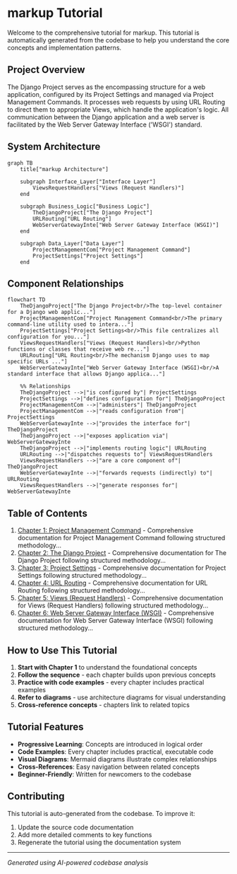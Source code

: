 # markup Tutorial

Welcome to the comprehensive tutorial for markup. This tutorial is automatically generated from the codebase to help you understand the core concepts and implementation patterns.

## Project Overview

The Django Project serves as the encompassing structure for a web application, configured by its Project Settings and managed via Project Management Commands. It processes web requests by using URL Routing to direct them to appropriate Views, which handle the application's logic. All communication between the Django application and a web server is facilitated by the Web Server Gateway Interface ('WSGI') standard.


## System Architecture

```mermaid
graph TB
    title["markup Architecture"]

    subgraph Interface_Layer["Interface Layer"]
        ViewsRequestHandlers["Views (Request Handlers)"]
    end

    subgraph Business_Logic["Business Logic"]
        TheDjangoProject["The Django Project"]
        URLRouting["URL Routing"]
        WebServerGatewayInte["Web Server Gateway Interface (WSGI)"]
    end

    subgraph Data_Layer["Data Layer"]
        ProjectManagementCom["Project Management Command"]
        ProjectSettings["Project Settings"]
    end

```

## Component Relationships

```mermaid
flowchart TD
    TheDjangoProject["The Django Project<br/>The top-level container for a Django web applic..."]
    ProjectManagementCom["Project Management Command<br/>The primary command-line utility used to intera..."]
    ProjectSettings["Project Settings<br/>This file centralizes all configuration for you..."]
    ViewsRequestHandlers["Views (Request Handlers)<br/>Python functions or classes that receive web re..."]
    URLRouting["URL Routing<br/>The mechanism Django uses to map specific URLs ..."]
    WebServerGatewayInte["Web Server Gateway Interface (WSGI)<br/>A standard interface that allows Django applica..."]

    %% Relationships
    TheDjangoProject -->|"is configured by"| ProjectSettings
    ProjectSettings -->|"defines configuration for"| TheDjangoProject
    ProjectManagementCom -->|"administers"| TheDjangoProject
    ProjectManagementCom -->|"reads configuration from"| ProjectSettings
    WebServerGatewayInte -->|"provides the interface for"| TheDjangoProject
    TheDjangoProject -->|"exposes application via"| WebServerGatewayInte
    TheDjangoProject -->|"implements routing logic"| URLRouting
    URLRouting -->|"dispatches requests to"| ViewsRequestHandlers
    ViewsRequestHandlers -->|"are a core component of"| TheDjangoProject
    WebServerGatewayInte -->|"forwards requests (indirectly) to"| URLRouting
    ViewsRequestHandlers -->|"generate responses for"| WebServerGatewayInte
```

## Table of Contents

1. [Chapter 1: Project Management Command](chapter_01.md) - Comprehensive documentation for Project Management Command following structured methodology...
2. [Chapter 2: The Django Project](chapter_02.md) - Comprehensive documentation for The Django Project following structured methodology...
3. [Chapter 3: Project Settings](chapter_03.md) - Comprehensive documentation for Project Settings following structured methodology...
4. [Chapter 4: URL Routing](chapter_04.md) - Comprehensive documentation for URL Routing following structured methodology...
5. [Chapter 5: Views (Request Handlers)](chapter_05.md) - Comprehensive documentation for Views (Request Handlers) following structured methodology...
6. [Chapter 6: Web Server Gateway Interface (WSGI)](chapter_06.md) - Comprehensive documentation for Web Server Gateway Interface (WSGI) following structured methodology...

## How to Use This Tutorial

1. **Start with Chapter 1** to understand the foundational concepts
2. **Follow the sequence** - each chapter builds upon previous concepts
3. **Practice with code examples** - every chapter includes practical examples
4. **Refer to diagrams** - use architecture diagrams for visual understanding
5. **Cross-reference concepts** - chapters link to related topics

## Tutorial Features

- **Progressive Learning**: Concepts are introduced in logical order
- **Code Examples**: Every chapter includes practical, executable code
- **Visual Diagrams**: Mermaid diagrams illustrate complex relationships
- **Cross-References**: Easy navigation between related concepts
- **Beginner-Friendly**: Written for newcomers to the codebase

## Contributing

This tutorial is auto-generated from the codebase. To improve it:
1. Update the source code documentation
2. Add more detailed comments to key functions
3. Regenerate the tutorial using the documentation system

---

*Generated using AI-powered codebase analysis*

